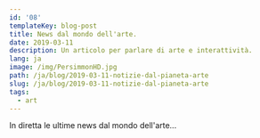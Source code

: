 ```yaml
---
id: '08'
templateKey: blog-post
title: News dal mondo dell'arte.
date: 2019-03-11
description: Un articolo per parlare di arte e interattività.
lang: ja
image: /img/PersimmonHD.jpg
path: /ja/blog/2019-03-11-notizie-dal-pianeta-arte
slug: /ja/blog/2019-03-11-notizie-dal-pianeta-arte
tags:
  - art
---
```

In diretta le ultime news dal mondo dell'arte...
